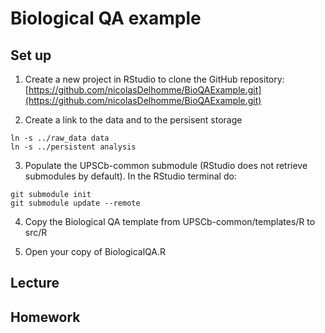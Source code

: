 # Biological QA example

## Set up

1. Create a new project in RStudio to clone the GitHub repository: [https://github.com/nicolasDelhomme/BioQAExample.git](https://github.com/nicolasDelhomme/BioQAExample.git)

2. Create a link to the data and to the persisent storage

```{bash}
ln -s ../raw_data data
ln -s ../persistent analysis
```

3. Populate the UPSCb-common submodule (RStudio does not retrieve submodules by 
default). In the RStudio terminal do:

```{bash}
git submodule init
git submodule update --remote
```

4. Copy the Biological QA template from UPSCb-common/templates/R to src/R

5. Open your copy of BiologicalQA.R

## Lecture

## Homework